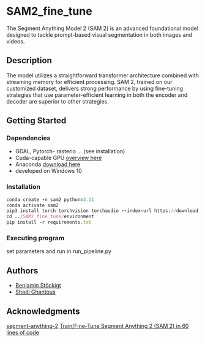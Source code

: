 # SAM2_fine_tune
The Segment Anything Model 2 (SAM 2) is an advanced foundational model designed to tackle prompt-based visual segmentation in both images and videos. 

## Description
The model utilizes a straightforward transformer architecture combined with streaming memory for efficient processing. SAM 2, trained on our customized dataset, delivers strong performance by using fine-tuning strategies that use parameter-efficient learning in both the encoder and decoder are superior to other strategies.

## Getting Started

### Dependencies
* GDAL, Pytorch- rasterio ... (see installation)
* Cuda-capable GPU [overview here](https://developer.nvidia.com/cuda-gpus)
* Anaconda [download here](https://www.anaconda.com/download)
* developed on Windows 10

### Installation
```ruby
conda create -n sam2 python=3.11
conda activate sam2
pip3 install torch torchvision torchaudio --index-url https://download.pytorch.org/whl/cu118
cd ../SAM2_fine_tune/environment
pip install -r requirements.txt
```


### Executing program
set parameters and run in run_pipeline.py

## Authors

* [Benjamin Stöckigt](https://github.com/benjaminstoeckigt)
* [Shadi Ghantous](https://github.com/Shadiouss)

## Acknowledgments

[segment-anything-2](https://github.com/facebookresearch/segment-anything-2?tab=readme-ov-file#download-checkpoints)
[Train/Fine-Tune Segment Anything 2 (SAM 2) in 60 lines of code](https://medium.com/@sagieppel/train-fine-tune-segment-anything-2-sam-2-in-60-lines-of-code-928dd29a63b3)


